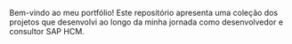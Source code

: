 Bem-vindo ao meu portfólio! Este repositório apresenta uma coleção dos projetos que desenvolvi ao longo da minha jornada como desenvolvedor e consultor SAP HCM.
